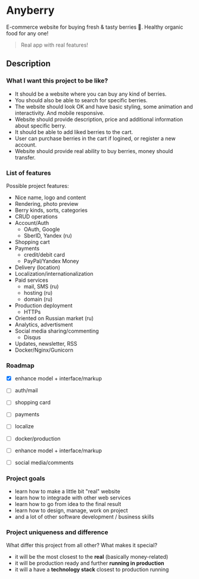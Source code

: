 # Anyberry

E-commerce website for buying fresh &amp; tasty berries 🍓. Healthy organic food for any one!

> Real app with real features!

## Description

### What I want this project to be like?

- It should be a website where you can buy any kind of berries.
- You should also be able to search for specific berries.
- The website should look OK and have basic styling, some animation and interactivity. And mobile responsive.
- Website should provide description, price and additional information about specific berry.
- It should be able to add liked berries to the cart.
- User can purchase berries in the cart if logined, or register a new account.
- Website should provide real ability to buy berries, money should transfer.


### List of features

Possible project features:

- Nice name, logo and content
- Rendering, photo preview
- Berry kinds, sorts, categories
- CRUD operations
- Account/Auth
  * OAuth, Google
  * SberID, Yandex (ru)
- Shopping cart
- Payments
  * credit/debit card
  * PayPal/Yandex Money
- Delivery (location)
- Localization/internationalization
- Paid services
  * mail, SMS (ru)
  * hosting (ru)
  * domain (ru)
- Production deployment
  * HTTPs
- Oriented on Russian market (ru)
- Analytics, advertisment
- Social media sharing/commenting
  * Disqus
- Updates, newsletter, RSS
- Docker/Nginx/Gunicorn


### Roadmap

- [x] enhance model + interface/markup
- [ ] auth/mail
- [ ] shopping card
- [ ] payments
- [ ] localize
- [ ] docker/production
- [ ] enhance model + interface/markup
- [ ] social media/comments


### Project goals

- learn how to make a little bit "real" website
- learn how to integrade with other web services
- learn how to go from idea to the final result
- learn how to design, manage, work on project
- and a lot of other software development / business skills


### Project uniqueness and difference

What differ this project from all other? What makes it special?

- it will be the most closest to the **real** (basically money-related)
- it will be production ready and further **running in production**
- it will a have a **technology stack** closest to production running
